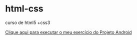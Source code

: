 # html-css
curso de html5 +css3

<a href="https://magno-araujo.github.io/projeto-android/index.html" target="_blank">Clique aqui para executar o meu exercício do Projeto Android</a>